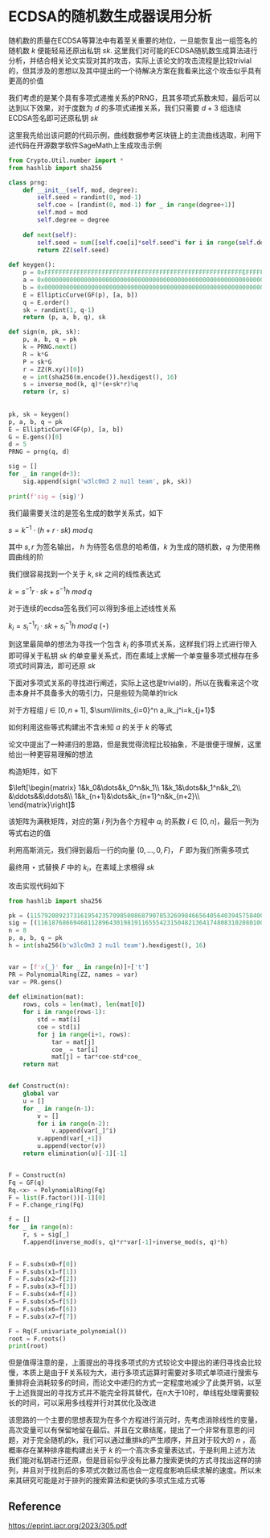 # ECDSA的随机数生成器误用分析

随机数的质量在ECDSA等算法中有着至关重要的地位，一旦能恢复出一组签名的随机数 $k$ 便能轻易还原出私钥 $sk$. 这里我们对可能的ECDSA随机数生成算法进行分析，并结合相关论文实现对其的攻击，实际上该论文的攻击流程是比较trivial的，但其涉及的思想以及其中提出的一个待解决方案在我看来比这个攻击似乎具有更高的价值

我们考虑的是某个具有多项式递推关系的PRNG，且其多项式系数未知，最后可以达到以下效果，对于度数为 $d$ 的多项式递推关系，我们只需要 $d+3$ 组连续ECDSA签名即可还原私钥 $sk$

这里我先给出该问题的代码示例，曲线数据参考区块链上的主流曲线选取，利用下述代码在开源数学软件SageMath上生成攻击示例

```python
from Crypto.Util.number import *
from hashlib import sha256

class prng:
    def __init__(self, mod, degree):
        self.seed = randint(0, mod-1)
        self.coe = [randint(0, mod-1) for _ in range(degree+1)]
        self.mod = mod
        self.degree = degree
        
    def next(self):
        self.seed = sum([self.coe[i]*self.seed^i for i in range(self.degree+1)])%self.mod
        return ZZ(self.seed)
    
def keygen():
    p = 0xFFFFFFFFFFFFFFFFFFFFFFFFFFFFFFFFFFFFFFFFFFFFFFFFFFFFFFFEFFFFFC2F
    a = 0x0000000000000000000000000000000000000000000000000000000000000000
    b = 0x0000000000000000000000000000000000000000000000000000000000000007
    E = EllipticCurve(GF(p), [a, b])
    q = E.order()
    sk = randint(1, q-1)
    return (p, a, b, q), sk

def sign(m, pk, sk):
    p, a, b, q = pk
    k = PRNG.next()
    R = k*G
    P = sk*G
    r = ZZ(R.xy()[0])
    e = int(sha256(m.encode()).hexdigest(), 16)
    s = inverse_mod(k, q)*(e+sk*r)%q
    return (r, s)
    
    
pk, sk = keygen()
p, a, b, q = pk
E = EllipticCurve(GF(p), [a, b])
G = E.gens()[0]
d = 5
PRNG = prng(q, d)

sig = []
for _ in range(d+3):
    sig.append(sign('w3lc0m3 2 nu1l team', pk, sk))
    
print(f'sig = {sig}')
```

我们最需要关注的是签名生成的数学关系式，如下

$s = k^{-1}\cdot (h+r\cdot sk)\;mod\,q$

其中 $s,r$ 为签名输出， $h$ 为待签名信息的哈希值，$k$ 为生成的随机数，$q$ 为使用椭圆曲线的阶

我们很容易找到一个关于 $k,sk$ 之间的线性表达式

$k=s^{-1}r\cdot sk+s^{-1}h\;mod\,q$

对于连续的ecdsa签名我们可以得到多组上述线性关系

$k_i=s_i^{-1}r_i\cdot sk+s_i^{-1}h\;mod\,q\;(\star)$

到这里最简单的想法为寻找一个包含 $k_i$ 的多项式关系，这样我们将上式进行带入即可得关于私钥 $sk$ 的单变量关系式，而在素域上求解一个单变量多项式根存在多项式时间算法，即可还原 $sk$

下面对多项式关系的寻找进行阐述，实际上这也是trivial的，所以在我看来这个攻击本身并不具备多大的吸引力，只是些较为简单的trick

对于方程组 $j\in [0, n+1]$,   $\sum\limits_{i=0}^n a_ik_j^i=k_{j+1}$

如何利用这些等式构建出不含未知 $a$ 的关于 $k$ 的等式

论文中提出了一种递归的思路，但是我觉得流程比较抽象，不是很便于理解，这里给出一种更容易理解的想法

构造矩阵，如下

$\left[\begin{matrix} 
1&k_0&\dots&k_0^n&k_1\\
1&k_1&\dots&k_1^n&k_2\\
&\ddots&&\ddots&\\
1&k_{n+1}&\dots&k_{n+1}^n&k_{n+2}\\
\end{matrix}\right]$

该矩阵为满秩矩阵，对应的第 $i$ 列为各个方程中 $a_i$ 的系数 $i\in [0,n]$，最后一列为等式右边的值

利用高斯消元，我们得到最后一行的向量 $(0,...,0,F)$， $F$ 即为我们所需多项式

最终用 $\star$ 式替换 $F$ 中的 $k_i$，在素域上求根得 $sk$

攻击实现代码如下

```python
from hashlib import sha256

pk = (115792089237316195423570985008687907853269984665640564039457584007908834671663, 0, 7, 115792089237316195423570985008687907852837564279074904382605163141518161494337)
sig = [(11618768669468112896430198191165554231504821364174808310208010001818598164107, 74750385808611783801371819922390260800624574655442859157157723699497475574791), (48579629457152161340726523841535781837843854085989349411118100679824982484607, 43493300125378289742234628919380253627222490950964450199491056508804709032703), (56420799578714759422737932047978211369100438966107158283423149606446300934773, 18914391026564052312600291710111822632127102062476512600498705624224681105724), (61511720566204893220567689914005889839803137873212794992217840584239660745262, 18453014640093998851287726928629014937674436863334501809275777495522498067370), (39642958084121264287183422674676202188108677236683700547685489665261282406308, 9932037552215989421276635865640299284928978895294141963013268183671248704421), (95979318170198945167864281924661726044175301501423619479747653179727431511592, 113138902909341762267433162642810276187683276766781570445782866055350695563196), (81838443642194040463953958519208722153189195194525921374987522784251778737257, 88952902862166267010878870878890888115535770390596094233218809594863136419502), (76677230112791109559755838766474321283166692468260002051174268775556365854643, 31200591429154089519214398328373247354552787477309599345470177213433443732557)]
n = 8
p, a, b, q = pk
h = int(sha256(b'w3lc0m3 2 nu1l team').hexdigest(), 16)


var = [f'x{_}' for _ in range(n)]+['t']
PR = PolynomialRing(ZZ, names = var)
var = PR.gens()
    
def elimination(mat):
    rows, cols = len(mat), len(mat[0])
    for i in range(rows-1):
        std = mat[i]
        coe = std[i]
        for j in range(i+1, rows):
            tar = mat[j]
            coe_ = tar[i]
            mat[j] = tar*coe-std*coe_
    return mat


def Construct(n):
    global var
    u = []
    for _ in range(n-1):
        v = []
        for i in range(n-2):
            v.append(var[_]^i)
        v.append(var[_+1])
        u.append(vector(v))
    return elimination(u)[-1][-1]


F = Construct(n)
Fq = GF(q)
Rq.<x> = PolynomialRing(Fq)
F = list(F.factor())[-1][0]
F = F.change_ring(Fq)

f = []
for _ in range(n):
    r, s = sig[_]
    f.append(inverse_mod(s, q)*r*var[-1]+inverse_mod(s, q)*h)
    

F = F.subs(x0=f[0])
F = F.subs(x1=f[1])
F = F.subs(x2=f[2])
F = F.subs(x3=f[3])
F = F.subs(x4=f[4])
F = F.subs(x5=f[5])
F = F.subs(x6=f[6])
F = F.subs(x7=f[7])

F = Rq(F.univariate_polynomial())
root = F.roots()
print(root)
```

但是值得注意的是，上面提出的寻找多项式的方式较论文中提出的递归寻找会比较慢，本质上是由于F关系较为大，进行多项式运算时需要对多项式单项进行搜索与重排将会消耗较多的时间，而论文中递归的方式一定程度地减少了此类开销，以至于上述我提出的寻找方式并不能完全将其替代，在n大于10时，单线程处理需要较长的时间，可以采用多线程并行对其优化及改进

该思路的一个主要的思想表现为在多个方程进行消元时，先考虑消除线性的变量，高次变量可以有保留地留在最后。并且在文章结尾，提出了一个非常有意思的问题，对于完全随机的k，我们可以通过重排k的产生顺序，并且对于较大的 $n$ ，高概率存在某种排序能构建出关于 $k$ 的一个高次多变量表达式，于是利用上述方法我们能对私钥进行还原，但是目前似乎没有比暴力搜索更快的方式寻找出这样的排列，并且对于找到后的多项式次数过高也会一定程度影响后续求解的速度。所以未来其研究可能是对于排列的搜索算法和更快的多项式生成方式等

## Reference

https://eprint.iacr.org/2023/305.pdf

